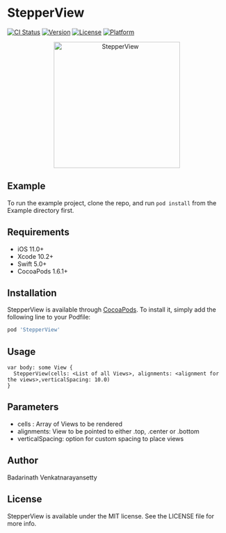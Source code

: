 # StepperView

[![CI Status](https://img.shields.io/travis/badrinathvm/StepperView.svg?style=flat)](https://travis-ci.org/badrinathvm/StepperView)
[![Version](https://img.shields.io/cocoapods/v/StepperView.svg?style=flat)](https://cocoapods.org/pods/StepperView)
[![License](https://img.shields.io/cocoapods/l/StepperView.svg?style=flat)](https://cocoapods.org/pods/StepperView)
[![Platform](https://img.shields.io/cocoapods/p/StepperView.svg?style=flat)](https://cocoapods.org/pods/StepperView)

<p align="center">
    <img src="https://raw.githubusercontent.com/badrinathvm/StepperView/master/images/stepperView.gif" width="290" alt="StepperView"/>
</p>

## Example

To run the example project, clone the repo, and run `pod install` from the Example directory first.

## Requirements
- iOS 11.0+
- Xcode 10.2+
- Swift 5.0+
- CocoaPods 1.6.1+

## Installation

StepperView is available through [CocoaPods](https://cocoapods.org). To install
it, simply add the following line to your Podfile:

```ruby
pod 'StepperView'
```
## Usage

```
var body: some View {
  StepperView(cells: <List of all Views>, alignments: <alignment for the views>,verticalSpacing: 10.0)
}
```
## Parameters
- cells : Array of Views to be rendered
- alignments: View to be pointed to either .top, .center or .bottom
- verticalSpacing: option for custom spacing to place views

## Author

Badarinath Venkatnarayansetty

## License

StepperView is available under the MIT license. See the LICENSE file for more info.

